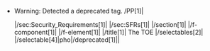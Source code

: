 * Warning: Detected a deprecated tag.  /PP[1]|

  |/sec:Security_Requirements[1]|
    |/sec:SFRs[1]|
      |/section[1]|
        |/f-component[1]|
        |/f-element[1]|
        |/title[1]| The TOE |/selectables[2]|
        |/selectable[4]|pho|/deprecated[1]||
